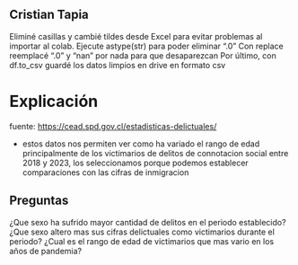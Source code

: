 ##  Cristian Tapia

Eliminé casillas y cambié tildes desde Excel para evitar problemas al importar al colab.
Ejecute astype(str) para poder eliminar “.0”
Con replace reemplacé “.0” y “nan” por nada para que desaparezcan
Por último, con df.to_csv guardé los datos limpios en drive en formato csv

# Explicación

fuente: https://cead.spd.gov.cl/estadisticas-delictuales/

- estos datos nos permiten ver como ha variado el rango de edad principalmente de los victimarios de delitos de connotacion social entre 2018 y 2023, los seleccionamos porque podemos establecer comparaciones con las cifras de inmigracion

## Preguntas

¿Que sexo ha sufrido mayor cantidad de delitos en el periodo establecido?
¿Que sexo altero mas sus cifras delictuales como victimarios durante el periodo?
¿Cual es el rango de edad de victimarios que mas vario en los años de pandemia?